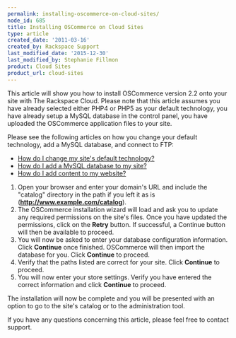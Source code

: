 ```yaml
---
permalink: installing-oscommerce-on-cloud-sites/
node_id: 685
title: Installing OSCommerce on Cloud Sites
type: article
created_date: '2011-03-16'
created_by: Rackspace Support
last_modified_date: '2015-12-30'
last_modified_by: Stephanie Fillmon
product: Cloud Sites
product_url: cloud-sites
---
```


This article will show you how to install OSCommerce version 2.2 onto
your site with The Rackspace Cloud. Please note that this article
assumes you have already selected either PHP4 or PHP5 as your default
technology, you have already setup a MySQL database in the control
panel, you have uploaded the OSCommerce application files to your site.

Please see the following articles on how you change your default
technology, add a MySQL database, and connect to FTP:

-   [How do I change my site's default technology?](/how-to/change-your-sites-default-technology)
-   [How do I add a MySQL database to my site?](/how-to/rackspace-cloud-sites-essentials-mysql-databases)
-   [How do I add content to my website?](/how-to/getting-started-with-cloud-sites-ftpsshfsftp-clients)

1.  Open your browser and enter your domain's URL and include the
    "catalog" directory in the path if you left it as is
    (**http://www.example.com/catalog**).
2.  The OSCommerce installation wizard will load and ask you to update
    any required permissions on the site's files. Once you have updated
    the permissions, click on the **Retry** button. If successful, a
    Continue button will then be available to proceed.
3.  You will now be asked to enter your database
    configuration information. Click **Continue** once finished. OSCommerce
    will then import the database for you. Click **Continue** to proceed.
4.  Verify that the paths listed are correct for your site. Click
    **Continue** to proceed.
5.  You will now enter your store settings. Verify you have entered the
    correct information and click **Continue** to proceed.

The installation will now be complete and you will be presented with an
option to go to the site's catalog or to the administration tool.

If you have any questions concerning this article, please feel free to
contact support.
